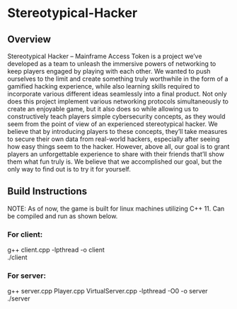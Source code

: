 # Stereotypical-Hacker

## Overview
Stereotypical Hacker – Mainframe Access Token is a project we’ve developed as a team to unleash the immersive powers of networking to keep players engaged by playing with each other.  We wanted to push ourselves to the limit and create something truly worthwhile in the form of a gamified hacking experience, while also learning skills required to incorporate various different ideas seamlessly into a final product.  Not only does this project implement various networking protocols simultaneously to create an enjoyable game, but it also does so while allowing us to constructively teach players simple cybersecurity concepts, as they would seem from the point of view of an experienced stereotypical hacker.  We believe that by introducing players to these concepts, they’ll take measures to secure their own data from real-world hackers, especially after seeing how easy things seem to the hacker.  However, above all, our goal is to grant players an unforgettable experience to share with their friends that’ll show them what fun truly is.  We believe that we accomplished our goal, but the only way to find out is to try it for yourself.

## Build Instructions
NOTE: As of now, the game is built for linux machines utilizing C++ 11.  Can be compiled and run as shown below.
### For client: 
g++ client.cpp -lpthread -o client <br>
./client
### For server: 
g++ server.cpp Player.cpp VirtualServer.cpp -lpthread -O0 -o server <br>
./server
